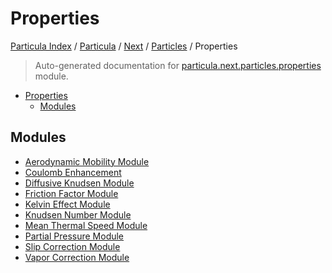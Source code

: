 # Properties

[Particula Index](../../../../README.md#particula-index) / [Particula](../../../index.md#particula) / [Next](../../index.md#next) / [Particles](../index.md#particles) / Properties

> Auto-generated documentation for [particula.next.particles.properties](../../../../../particula/next/particles/properties/__init__.py) module.

- [Properties](#properties)
  - [Modules](#modules)

## Modules

- [Aerodynamic Mobility Module](./aerodynamic_mobility_module.md)
- [Coulomb Enhancement](./coulomb_enhancement.md)
- [Diffusive Knudsen Module](./diffusive_knudsen_module.md)
- [Friction Factor Module](./friction_factor_module.md)
- [Kelvin Effect Module](./kelvin_effect_module.md)
- [Knudsen Number Module](./knudsen_number_module.md)
- [Mean Thermal Speed Module](./mean_thermal_speed_module.md)
- [Partial Pressure Module](./partial_pressure_module.md)
- [Slip Correction Module](./slip_correction_module.md)
- [Vapor Correction Module](./vapor_correction_module.md)